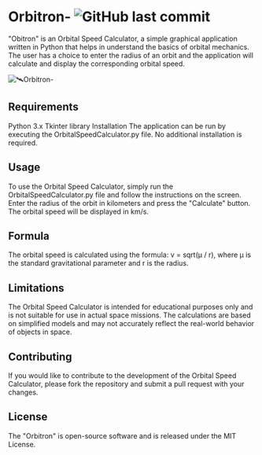 # Orbitron- <img alt="GitHub last commit" src="https://img.shields.io/github/last-commit/sadiqalimir/Orbitron-">
"Obitron" is an Orbital Speed Calculator, a simple graphical application written in Python that helps in understand the basics of orbital mechanics. The user has a choice to enter the radius of an orbit and the application will calculate and display the corresponding orbital speed.

![🛰️Orbitron-](https://user-images.githubusercontent.com/114666145/217833882-3a998944-33b2-4941-a3a8-f8d7ecfe6eb4.png)

## Requirements
Python 3.x
Tkinter library
Installation
The application can be run by executing the OrbitalSpeedCalculator.py file. No additional installation is required.

## Usage
To use the Orbital Speed Calculator, simply run the OrbitalSpeedCalculator.py file and follow the instructions on the screen. Enter the radius of the orbit in kilometers and press the "Calculate" button. The orbital speed will be displayed in km/s.

## Formula
The orbital speed is calculated using the formula: v = sqrt(μ / r), where μ is the standard gravitational parameter and r is the radius.

## Limitations
The Orbital Speed Calculator is intended for educational purposes only and is not suitable for use in actual space missions. The calculations are based on simplified models and may not accurately reflect the real-world behavior of objects in space.

## Contributing
If you would like to contribute to the development of the Orbital Speed Calculator, please fork the repository and submit a pull request with your changes.

## License
The "Orbitron" is open-source software and is released under the MIT License.

